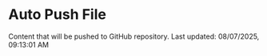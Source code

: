# Auto Push File

Content that will be pushed to GitHub repository.
Last updated: 08/07/2025, 09:13:01 AM